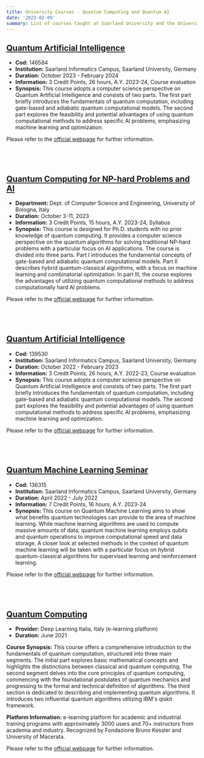 ```yaml
---
title: University Courses - Quantum Computing and Quantum AI 
date: '2023-02-09'
summary: List of courses taught at Saarland University and the University of Bologna for Master and Ph.D. students with no prior knowledge of quantum mechanics or quantum computing.
---
```


## [Quantum Artificial Intelligence](https://www.dfki.de/~klusch/QAI-course-ws23/) 
- **Cod:** 146584
- **Institution:** Saarland Informatics Campus, Saarland University, Germany
- **Duration:** October 2023 - February 2024
- **Information:** 3 Credit Points, 26 hours, A.Y. 2023-24, Course evaluation
- **Synopsis:** This course adopts a computer science perspective on Quantum Artificial Intelligence and consists of two parts. The first part briefly introduces the fundamentals of quantum computation, including gate-based and adiabatic quantum computational models. The second part explores the feasibility and potential advantages of using quantum computational methods to address specific AI problems, emphasizing machine learning and optimization.

Please refer to the [official webpage](https://www.dfki.de/~klusch/QAI-course-ws23/) for further information.


&nbsp;
---

## [Quantum Computing for NP-hard Problems and AI](https://disi.unibo.it/en/teaching/phd-programmes/computer-science-and-engineering/courses-of-the-phd-program-in-computer-science-and-engineering/courses-of-the-phd-program-in-computer-science-and-engineering-a-a-2022-23)
- **Department:** Dept. of Computer Science and Engineering, University of Bologna, Italy
- **Duration:** October 3-11, 2023
- **Information:** 3 Credit Points, 15 hours, A.Y. 2023-24, Syllabus
- **Synopsis:** This course is designed for Ph.D. students with no prior knowledge of quantum computing. It provides a computer science perspective on the quantum algorithms for solving traditional NP-hard problems with a particular focus on AI applications. The course is divided into three parts. Part I introduces the fundamental concepts of gate-based and adiabatic quantum computational models. Part II describes hybrid quantum-classical algorithms, with a focus on machine learning and combinatorial optimization. In part III, the course explores the advantages of utilizing quantum computational methods to address computationally hard AI problems.

Please refer to the [official webpage](https://disi.unibo.it/en/teaching/phd-programmes/computer-science-and-engineering/courses-of-the-phd-program-in-computer-science-and-engineering/courses-of-the-phd-program-in-computer-science-and-engineering-a-a-2022-23) for further information.


&nbsp;
---

## [Quantum Artificial Intelligence](https://www.dfki.de/~klusch/QAI-course-ws2223/)
- **Cod:** 139530
- **Institution:** Saarland Informatics Campus, Saarland University, Germany
- **Duration:** October 2022 - February 2023
- **Information:** 3 Credit Points, 26 hours, A.Y. 2022-23, Course evaluation
- **Synopsis:** This course adopts a computer science perspective on Quantum Artificial Intelligence and consists of two parts. The first part briefly introduces the fundamentals of quantum computation, including gate-based and adiabatic quantum computational models. The second part explores the feasibility and potential advantages of using quantum computational methods to address specific AI problems, emphasizing machine learning and optimization.

Please refer to the [official webpage](https://www.dfki.de/~klusch/QAI-course-ws2223/) for further information.


&nbsp;
---

## [Quantum Machine Learning Seminar](https://www.dfki.de/~klusch/QML-ss22/) 
- **Cod:** 136315
- **Institution:** Saarland Informatics Campus, Saarland University, Germany
- **Duration:** April 2022 - July 2022
- **Information:** 7 Credit Points, 16 hours, A.Y. 2023-24
- **Synopsis:** This course on Quantum Machine Learning aims to show what benefits quantum technologies can provide to the area of machine learning. While machine learning algorithms are used to compute massive amounts of data, quantum machine learning employs qubits and quantum operations to improve computational speed and data storage. A closer look at selected methods in the context of quantum machine learning will be taken with a particular focus on hybrid quantum-classical algorithms for supervised learning and reinforcement learning.

Please refer to the [official webpage](https://www.dfki.de/~klusch/QML-ss22/) for further information.


&nbsp;
---

## [Quantum Computing](https://deeplearningitalia.com/corsi/corso-quantum-computing-c0030/)
  - **Provider:** Deep Learning Italia, Italy (e-learning platform)
  - **Duration:** June 2021

**Course Synopsis:** This course offers a comprehensive introduction to the fundamentals of quantum computation, structured into three main segments. The initial part explores basic mathematical concepts and highlights the distinctions between classical and quantum computing. The second segment delves into the core principles of quantum computing, commencing with the foundational postulates of quantum mechanics and progressing to the formal and technical definition of algorithms. The third section is dedicated to describing and implementing quantum algorithms. It introduces two influential quantum algorithms utilizing IBM's qiskit framework.

**Platform Information:** e-learning platform for academic and industrial training programs with approximately 3000 users and 70+ instructors from academia and industry. Recognized by Fondazione Bruno Kessler and University of Macerata.

Please refer to the [official webpage](https://deeplearningitalia.com/corsi/corso-quantum-computing-c0030/) for further information.


<!-- 

```python
from IPython.core.display import Image
Image('https://www.python.org/static/community_logos/python-logo-master-v3-TM-flattened.png')
```

    
![png](output_1_0.png)
    

```python
print("Welcome to Academic!")
```

    Welcome to Academic!

## Organize your notebooks

Place the notebooks that you would like to publish in a `notebooks` folder at the root of your website.

## Import the notebooks into your site

```bash
pipx install academic
academic import 'notebooks/**.ipynb' content/post/ --verbose
```

The notebooks will be published to the folder you specify above. In this case, they will be published to your `content/post/` folder. -->

